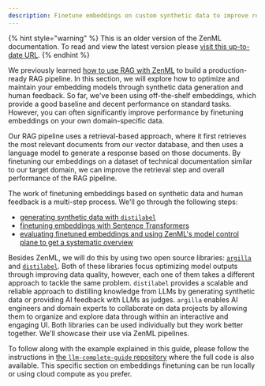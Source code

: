 ```yaml
---
description: Finetune embeddings on custom synthetic data to improve retrieval performance.
---
```


{% hint style="warning" %}
This is an older version of the ZenML documentation. To read and view the latest version please [visit this up-to-date URL](https://docs.zenml.io).
{% endhint %}


We previously learned [how to use RAG with ZenML](../rag-with-zenml/README.md) to build a production-ready RAG pipeline. In this section, we will explore how to optimize and maintain your embedding models through synthetic data generation and human feedback. So far, we've been using off-the-shelf embeddings, which provide a good baseline and decent performance on standard tasks. However, you can often significantly improve performance by finetuning embeddings on your own domain-specific data.

Our RAG pipeline uses a retrieval-based approach, where it first retrieves the most relevant documents from our vector database, and then uses a language model to generate a response based on those documents. By finetuning our embeddings on a dataset of technical documentation similar to our target domain, we can improve the retrieval step and overall performance of the RAG pipeline.

The work of finetuning embeddings based on synthetic data and human feedback is a multi-step process. We'll go through the following steps:

- [generating synthetic data with `distilabel`](synthetic-data-generation.md)
- [finetuning embeddings with Sentence Transformers](finetuning-embeddings-with-sentence-transformers.md)
- [evaluating finetuned embeddings and using ZenML's model control plane to get a systematic overview](evaluating-finetuned-embeddings.md)

Besides ZenML, we will do this by using two open source libraries: [`argilla`](https://github.com/argilla-io/argilla/) and [`distilabel`](https://github.com/argilla-io/distilabel). Both of these libraries focus optimizing model outputs through improving data quality, however, each one of them takes a different approach to tackle the same problem. `distilabel` provides a scalable and reliable approach to distilling knowledge from LLMs by generating synthetic data or providing AI feedback with LLMs as judges. `argilla` enables AI engineers and domain experts to collaborate on data projects by allowing them to organize and explore data through within an interactive and engaging UI. Both libraries can be used individually but they work better together. We'll showcase their use via ZenML pipelines.

To follow along with the example explained in this guide, please follow the instructions in [the `llm-complete-guide` repository](https://github.com/zenml-io/zenml-projects/tree/main/llm-complete-guide) where the full code is also available. This specific section on embeddings finetuning can be run locally or using cloud compute as you prefer.
